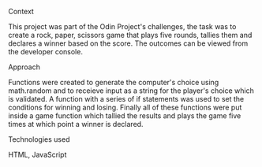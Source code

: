 Context

This project was part of the Odin Project's challenges, the task was to create a rock, paper, scissors game that plays five rounds, 
tallies them and declares a winner based on the score. The outcomes can be viewed from the developer console.

Approach

Functions were created to generate the computer's choice using math.random and to receieve input as a string for the player's choice which is validated.
A function with a series of if statements was used to set the conditions for winning and losing.
Finally all of these functions were put inside a game function which tallied the results and plays the game five times at which point a winner is declared.

Technologies used

HTML, JavaScript
 

